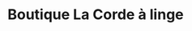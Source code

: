 ---
title: "Boutique La Corde à linge"
url: /shawinigan/boutique-la-corde-a-linge/
shop: Babysachen
---
